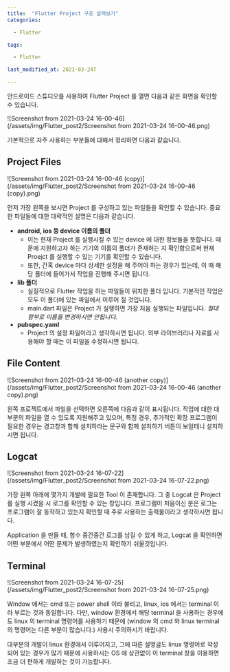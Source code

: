 ```yaml
---
title:  "Flutter Project 구조 살펴보기"
categories:

  - Flutter

tags:

  - Flutter

last_modified_at: 2021-03-24T

---
```


안드로이드 스튜디오를 사용하여 Flutter Project 를 열면 다음과 같은 화면을 확인할 수 있습니다.

![Screenshot from 2021-03-24 16-00-46](/assets/img/Flutter_post2/Screenshot from 2021-03-24 16-00-46.png)

기본적으로 자주 사용하는 부분들에 대해서 정리하면 다음과 같습니다.

## Project Files

![Screenshot from 2021-03-24 16-00-46 (copy)](/assets/img/Flutter_post2/Screenshot from 2021-03-24 16-00-46 (copy).png)

먼저 가장 왼쪽을 보시면 Project 를 구성하고 있는 파일들을 확인할 수 있습니다. 중요한 파일들에 대한 대략적인 설명은 다음과 같습니다.

+ **android, ios 등 device 이름의 폴더** 
  + 이는 현재 Project 를 실행시킬 수 있는 device 에 대한 정보들을 뜻합니다. 때문에 지원하고자 하는 기기의 이름의 폴더가 존재하는 지 확인함으로써 현재 Proejct 를 실행할 수 있는 기기를 확인할 수 있습니다. 
  + 또한, 간혹 device 마다 상세한 설정을 해 주어야 하는 경우가 있는데, 이 때 해당 폴더에 들어가서 작업을 진행해 주시면 됩니다.
+ **lib 폴더**
  + 실질적으로 Flutter 작업을 하는 파일들이 위치한 폴더 입니다. 기본적인 작업은 모두 이 폴더에 있는 파일에서 이루어 질 것입니다.
  + main.dart 파일은 Project 가 실행하면 가장 처음 실행되는 파일입니다. *절대 함부로 이름을 변경하시면 안됩니다.*
+ **pubspec.yaml**
  + Project 의 설정 파일이라고 생각하시면 됩니다. 외부 라이브러리나 자료를 사용해야 할 때는 이 파일을 수정하시면 됩니다.



## File Content

![Screenshot from 2021-03-24 16-00-46 (another copy)](/assets/img/Flutter_post2/Screenshot from 2021-03-24 16-00-46 (another copy).png)

왼쪽 프로젝트에서 파일을 선택하면 오른쪽에 다음과 같이 표시됩니다. 작업에 대한 대부분의 파일을 열 수 있도록 지원해주고 있으며, 특정 경우, 추가적인 확장 프로그램이 필요한 경우는 경고창과 함께 설치하라는 문구와 함께 설치하기 버튼이 보일테니 설치하시면 됩니다.



## Logcat

![Screenshot from 2021-03-24 16-07-22](/assets/img/Flutter_post2/Screenshot from 2021-03-24 16-07-22.png)

가장 왼쪽 아래에 몇가지 개발에 필요한 Tool 이 존재합니다. 그 중 Logcat 은 Project 를 실행 시켰을 시 로그를 확인할 수 있는 창입니다. 프로그램이 처음이신 분은 로그는 프로그램이 잘 동작하고 있는지 확인할 때 주로 사용하는 출력물이라고 생각하시면 됩니다.

Application 을 만들 때, 함수 중간중간 로그를 남길 수 있게 하고, Logcat 을 확인하면 어떤 부분에서 어떤 문제가 발생하였는지 확인하기 쉬울것입니다.



## Terminal

![Screenshot from 2021-03-24 16-07-25](/assets/img/Flutter_post2/Screenshot from 2021-03-24 16-07-25.png)

Window 에서는 cmd 또는 power shell 이라 불리고, linux, ios 에서는 terminal 이라 부르는 것과 동일합니다. 다만, window 환경에서 해당 terminal 을 사용하는 경우에도 linux 의 terminal 명령어를 사용하기 때문에 (window 의 cmd 와 linux terminal 의 명령어는 다른 부분이 많습니다.) 사용시 주의하시기 바랍니다.

대부분의 개발이 linux 환경에서 이루어지고, 그에 따른 설명글도 linux 명령어로 작성되어 있는 경우가 많기 때문에 사용하시는 OS 에 상관없이 이 terminal 창을 이용하면 조금 더 편하게 개발하는 것이 가능합니다.